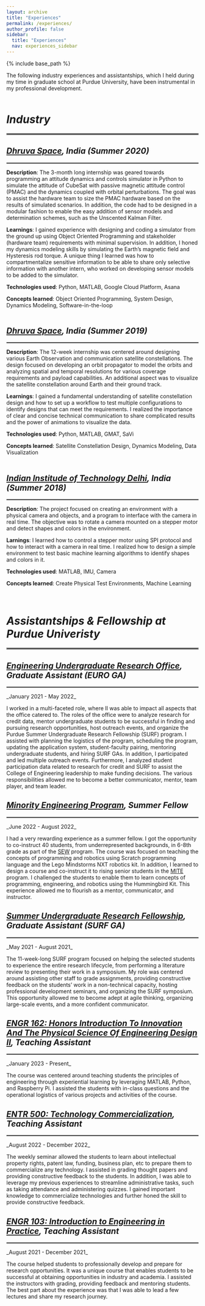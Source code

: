 ```yaml
---
layout: archive
title: "Experiences"
permalink: /experiences/
author_profile: false
sidebar: 
  title: "Experiences"
  nav: experiences_sidebar
---
```


{% include base_path %}

The following industry experiences and assistantships, which I held during my time in graduate school at Purdue University, have been instrumental in my professional development.
<br>
<br>

# _Industry_
<hr style="border:2px solid grey">

## _[Dhruva Space](https://www.dhruvaspace.com/), India (Summer 2020)_
<hr style="border:1px solid grey">

**Description**: The 3-month long internship was geared towards programming an attitude dynamics and controls simulator in Python to simulate the attitude of CubeSat with passive magnetic attitude control (PMAC) and the dynamics coupled with orbital perturbations. The goal was to assist the hardware team to size the PMAC hardware based on the results of simulated scenarios. In addition, the code had to be designed in a modular fashion to enable the easy addition of sensor models and determination schemes, such as the Unscented Kalman Filter.

**Learnings**: I gained experience with designing and coding a simulator from the ground up using Object Oriented Programming and stakeholder (hardware team) requirements with minimal supervision. In addition, I honed my dynamics modeling skills by simulating the Earth’s magnetic field and Hysteresis rod torque. A unique thing I learned was how to compartmentalize sensitive information to be able to share only selective information with another intern, who worked on developing sensor models to be added to the simulator.

**Technologies used**: Python, MATLAB, Google Cloud Platform, Asana

**Concepts learned**: Object Oriented Programming, System Design,  Dynamics Modeling, Software-in-the-loop
<br>
<br>

## _[Dhruva Space](https://www.dhruvaspace.com/), India (Summer 2019)_
<hr style="border:1px solid grey">

**Description**: The 12-week internship was centered around designing various Earth Observation and communication satellite constellations. The design focused on developing an orbit propagator to model the orbits and analyzing spatial and temporal resolutions for various coverage requirements and payload capabilities. An additional aspect was to visualize the satellite constellation around Earth and their ground track.

**Learnings**: I gained a fundamental understanding of satellite constellation design and how to set up a workflow to test multiple configurations to identify designs that can meet the requirements. I realized the importance of clear and concise technical communication to share complicated results and the power of animations to visualize the data. 

**Technologies used**: Python, MATLAB, GMAT, SaVi

**Concepts learned**: Satellite Constellation Design, Dynamics Modeling, Data Visualization
<br>
<br>

## _[Indian Institude of Technology Delhi](https://home.iitd.ac.in/), India (Summer 2018)_
<hr style="border:1px solid grey">

**Description**: The project focused on creating an environment with a physical camera and objects, and a program to interface with the camera in real time. The objective was to rotate a camera mounted on a stepper motor and detect shapes and colors in the environment. 

**Larnings**: I learned how to control a stepper motor using SPI protocol and how to interact with a camera in real time. I realized how to design a simple environment to test basic machine learning algorithms to identify shapes and colors in it. 

**Technologies used**: MATLAB, IMU, Camera

**Concepts learned**: Create Physical Test Environments, Machine Learning 
<br>
<br>
<br>

# _Assistantships & Fellowship at Purdue Univeristy_
<hr style="border:2px solid grey">

## _[Engineering Undergraduate Research Office](https://engineering.purdue.edu/Engr/Research/EURO), Graduate Assistant (EURO GA)_
<hr style="border:1px solid grey">
_January 2021 - May 2022_

I worked in a multi-faceted role, where II was able to impact all aspects that the office catered to. The roles of the office were to analyze research for credit data, mentor undergraduate students to be successful in finding and pursuing research opportunities, host outreach events, and organize the Purdue Summer Undergraduate Research Fellowship (SURF) program. I assisted with planning the logistics of the program, scheduling the program, updating the application system, student-faculty pairing, mentoring undergraduate students, and hiring SURF GAs. In addition, I participated and led multiple outreach events. Furthermore, I analyzed student participation data related to research for credit and SURF to assist the College of Engineering leadership to make funding decisions. The various responsibilities allowed me to become a better communicator, mentor, team player, and team leader. 

## _[Minority Engineering Program](https://www.purdue.edu/mep/), Summer Fellow_
<hr style="border:1px solid grey">
_June 2022 - August 2022_

I had a very rewarding experience as a summer fellow. I got the opportunity to co-instruct 40 students, from underrepresented backgrounds, in 6-8th grade as part of the [SEW](https://www.purdue.edu/mep/Pre-College-Programs/SEW.html) program. The course was focused on teaching the concepts of programming and robotics using Scratch programming language and the Lego Mindstorms NXT robotics kit. In addition, I learned to design a course and co-instruct it to rising senior students in the [MITE](https://www.purdue.edu/mep/Pre-College-Programs/MITE.html) program. I challenged the students to enable them to learn concepts of programming, engineering, and robotics using the Hummingbird Kit. This experience allowed me to flourish as a mentor, communicator, and instructor.

## _[Summer Undergraduate Research Fellowship](https://engineering.purdue.edu/Engr/Research/EURO/students/about-SURF), Graduate Assistant (SURF GA)_
<hr style="border:1px solid grey">
_May 2021 - August 2021_

The 11-week-long SURF program focused on helping the selected students to experience the entire research lifecycle, from performing a literature review to presenting their work in a symposium. My role was centered around assisting other staff to grade assignments, providing constructive feedback on the students’ work in a non-technical capacity, hosting professional development seminars, and organizing the SURF symposium. This opportunity allowed me to become adept at agile thinking, organizing large-scale events, and a more confident communicator. 

## _[ENGR 162: Honors Introduction To Innovation And The Physical Science Of Engineering Design II](https://catalog.purdue.edu/preview_course_nopop.php?catoid=8&coid=82445), Teaching Assistant_ 
<hr style="border:1px solid grey">
_January 2023 - Present_

The course was centered around teaching students the principles of engineering through experiential learning by leveraging MATLAB, Python, and Raspberry Pi. I assisted the students with in-class questions and the operational logistics of various projects and activities of the course. 

## _[ENTR 500: Technology Commercialization](https://www.purdue.edu/discoverypark/bdmce/programs/technology-realization-program/entr-500.php), Teaching Assistant_ 
<hr style="border:1px solid grey">
_August 2022 - December 2022_

The weekly seminar allowed the students to learn about intellectual property rights, patent law, funding, business plan, etc to prepare them to commercialize any technology. I assisted in grading thought papers and providing constructive feedback to the students. In addition, I was able to leverage my previous experiences to streamline administrative tasks, such as taking attendance and administering quizzes. I gained important knowledge to commercialize technologies and further honed the skill to provide constructive feedback.

## _[ENGR 103: Introduction to Engineering in Practice](https://catalog.purdue.edu/preview_course_nopop.php?catoid=7&coid=50950), Teaching Assistant_ 
<hr style="border:1px solid grey">
_August 2021 - December 2021_

The course helped students to professionally develop and prepare for research opportunities. It was a unique course that enables students to be successful at obtaining opportunities in industry and academia. I assisted the instructors with grading, providing feedback and mentoring students. The best part about the experience was that I was able to lead a few lectures and share my research journey. 
<!-- 
{% for post in site.portfolio %}
  {% include archive-single.html %}
{% endfor %} 
-->